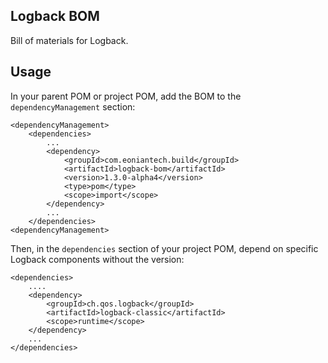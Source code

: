 ## Logback BOM
Bill of materials for Logback.

## Usage
In your parent POM or project POM, add the BOM to the `dependencyManagement` section:
```
<dependencyManagement>
    <dependencies>
        ...
        <dependency>
            <groupId>com.eoniantech.build</groupId>
            <artifactId>logback-bom</artifactId>
            <version>1.3.0-alpha4</version>
            <type>pom</type>
            <scope>import</scope>
        </dependency> 
        ...
    </dependencies> 
<dependencyManagement>
```

Then, in the `dependencies` section of your project POM, depend on specific Logback components without the version:

```
<dependencies>
    ....
    <dependency>
        <groupId>ch.qos.logback</groupId>
        <artifactId>logback-classic</artifactId>
        <scope>runtime</scope>
    </dependency>
    ...
</dependencies>   
